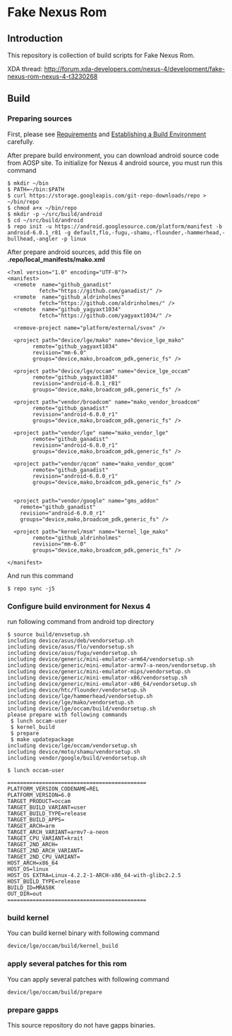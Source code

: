 # Fake Nexus Rom

## Introduction

This repository is collection of build scripts for Fake Nexus Rom.

XDA thread: http://forum.xda-developers.com/nexus-4/development/fake-nexus-rom-nexus-4-t3230268

## Build

### Preparing sources

First, please see [Requirements](http://s.android.com/source/requirements.html) and [Establishing a Build Environment](http://s.android.com/source/initializing.html) carefully.

After prepare build environment, you can download android source code from AOSP site.
To initialize for Nexus 4 android source, you must run this command


    $ mkdir ~/bin
    $ PATH=~/bin:$PATH
    $ curl https://storage.googleapis.com/git-repo-downloads/repo > ~/bin/repo
    $ chmod a+x ~/bin/repo
    $ mkdir -p ~/src/build/android
    $ cd ~/src/build/android
    $ repo init -u https://android.googlesource.com/platform/manifest -b android-6.0.1_r81 -g default,flo,-fugu,-shamu,-flounder,-hammerhead,-bullhead,-angler -p linux
    

After prepare android sources, add this file on **.repo/local_manifests/mako.xml**


    <?xml version="1.0" encoding="UTF-8"?>
    <manifest>
      <remote  name="github_ganadist"
              fetch="https://github.com/ganadist/" />
      <remote  name="github_aldrinholmes"
              fetch="https://github.com/aldrinholmes/" />
      <remote  name="github_yagyaxt1034"
              fetch="https://github.com/yagyaxt1034/" />

      <remove-project name="platform/external/svox" />

      <project path="device/lge/mako" name="device_lge_mako"
            remote="github_yagyaxt1034"
            revision="mm-6.0"
            groups="device,mako,broadcom_pdk,generic_fs" />

      <project path="device/lge/occam" name="device_lge_occam"
            remote="github_yagyaxt1034"
            revision="android-6.0.1_r81"
            groups="device,mako,broadcom_pdk,generic_fs" />

      <project path="vendor/broadcom" name="mako_vendor_broadcom"
            remote="github_ganadist"
            revision="android-6.0.0_r1"
            groups="device,mako,broadcom_pdk,generic_fs" />

      <project path="vendor/lge" name="mako_vendor_lge"
            remote="github_ganadist"
            revision="android-6.0.0_r1"
            groups="device,mako,broadcom_pdk,generic_fs" />

      <project path="vendor/qcom" name="mako_vendor_qcom"
            remote="github_ganadist"
            revision="android-6.0.0_r1"
            groups="device,mako,broadcom_pdk,generic_fs" />


      <project path="vendor/google" name="gms_addon"
        remote="github_ganadist"
        revision="android-6.0.0_r1"
        groups="device,mako,broadcom_pdk,generic_fs" />

      <project path="kernel/msm" name="kernel_lge_mako"
            remote="github_aldrinholmes"
            revision="mm-6.0"
            groups="device,mako,broadcom_pdk,generic_fs" />

    </manifest>

And run this command

    $ repo sync -j5

### Configure build environment for Nexus 4

run following command from android top directory

    $ source build/envsetup.sh
    including device/asus/deb/vendorsetup.sh
    including device/asus/flo/vendorsetup.sh
    including device/asus/fugu/vendorsetup.sh
    including device/generic/mini-emulator-arm64/vendorsetup.sh
    including device/generic/mini-emulator-armv7-a-neon/vendorsetup.sh
    including device/generic/mini-emulator-mips/vendorsetup.sh
    including device/generic/mini-emulator-x86/vendorsetup.sh
    including device/generic/mini-emulator-x86_64/vendorsetup.sh
    including device/htc/flounder/vendorsetup.sh
    including device/lge/hammerhead/vendorsetup.sh
    including device/lge/mako/vendorsetup.sh
    including device/lge/occam/build/vendorsetup.sh
    please prepare with following commands
     $ lunch occam-user
     $ kernel_build
     $ prepare
     $ make updatepackage
    including device/lge/occam/vendorsetup.sh
    including device/moto/shamu/vendorsetup.sh
    including vendor/google/build/vendorsetup.sh

    $ lunch occam-user

    ============================================
    PLATFORM_VERSION_CODENAME=REL
    PLATFORM_VERSION=6.0
    TARGET_PRODUCT=occam
    TARGET_BUILD_VARIANT=user
    TARGET_BUILD_TYPE=release
    TARGET_BUILD_APPS=
    TARGET_ARCH=arm
    TARGET_ARCH_VARIANT=armv7-a-neon
    TARGET_CPU_VARIANT=krait
    TARGET_2ND_ARCH=
    TARGET_2ND_ARCH_VARIANT=
    TARGET_2ND_CPU_VARIANT=
    HOST_ARCH=x86_64
    HOST_OS=linux
    HOST_OS_EXTRA=Linux-4.2.2-1-ARCH-x86_64-with-glibc2.2.5
    HOST_BUILD_TYPE=release
    BUILD_ID=MRA58K
    OUT_DIR=out
    ============================================

### build kernel

You can build kernel binary with following command

    device/lge/occam/build/kernel_build

### apply several patches for this rom

You can apply several patches with following command

    device/lge/occam/build/prepare

### prepare gapps

This source repository do not have gapps binaries.

